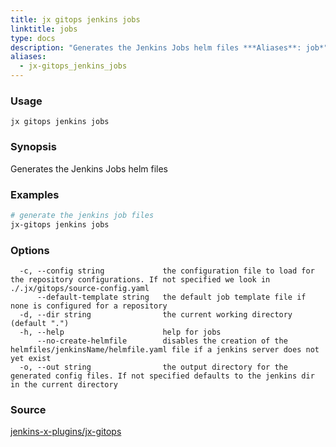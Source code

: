 ```yaml
---
title: jx gitops jenkins jobs
linktitle: jobs
type: docs
description: "Generates the Jenkins Jobs helm files ***Aliases**: job*"
aliases:
  - jx-gitops_jenkins_jobs
---
```


### Usage

```
jx gitops jenkins jobs
```

### Synopsis

Generates the Jenkins Jobs helm files

### Examples

  ```bash
  # generate the jenkins job files
  jx-gitops jenkins jobs

  ```
### Options

```
  -c, --config string             the configuration file to load for the repository configurations. If not specified we look in ./.jx/gitops/source-config.yaml
      --default-template string   the default job template file if none is configured for a repository
  -d, --dir string                the current working directory (default ".")
  -h, --help                      help for jobs
      --no-create-helmfile        disables the creation of the helmfiles/jenkinsName/helmfile.yaml file if a jenkins server does not yet exist
  -o, --out string                the output directory for the generated config files. If not specified defaults to the jenkins dir in the current directory
```



### Source

[jenkins-x-plugins/jx-gitops](https://github.com/jenkins-x-plugins/jx-gitops)
